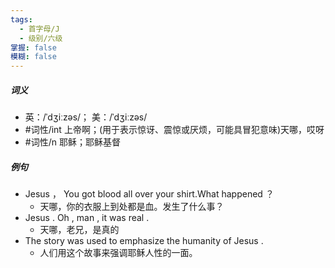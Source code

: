 ```yaml
---
tags:
  - 首字母/J
  - 级别/六级
掌握: false
模糊: false
---
```

##### 词义
- 英：/ˈdʒiːzəs/； 美：/ˈdʒiːzəs/
- #词性/int  上帝啊；(用于表示惊讶、震惊或厌烦，可能具冒犯意味)天哪，哎呀
- #词性/n  耶稣；耶稣基督
##### 例句
- Jesus ， You got blood all over your shirt.What happened ？
	- 天哪，你的衣服上到处都是血。发生了什么事？
- Jesus . Oh , man , it was real .
	- 天哪，老兄，是真的
- The story was used to emphasize the humanity of Jesus .
	- 人们用这个故事来强调耶稣人性的一面。
